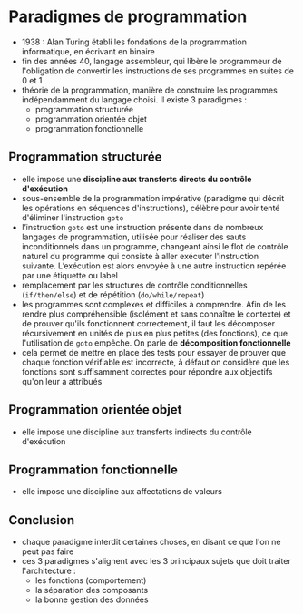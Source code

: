 # Paradigmes de programmation

- 1938 : Alan Turing établi les fondations de la programmation informatique, en écrivant en binaire
- fin des années 40, langage assembleur, qui libère le programmeur de l'obligation de convertir les instructions de ses programmes en suites de 0 et 1
- théorie de la programmation, manière de construire les programmes indépendamment du langage choisi. Il existe 3 paradigmes :
	- programmation structurée
	- programmation orientée objet
	- programmation fonctionnelle

## Programmation structurée

- elle impose une **discipline aux transferts directs du contrôle d'exécution**
- sous-ensemble de la programmation impérative (paradigme qui décrit les opérations en séquences d'instructions), célèbre pour avoir tenté d'éliminer l'instruction `goto`
- l’instruction `goto` est une instruction présente dans de nombreux langages de programmation, utilisée pour réaliser des sauts inconditionnels dans un programme, changeant ainsi le flot de contrôle naturel du programme qui consiste à aller exécuter l'instruction suivante. L’exécution est alors envoyée à une autre instruction repérée par une étiquette ou label
- remplacement par les structures de contrôle conditionnelles (`if/then/else`) et de répétition (`do/while/repeat`)
- les programmes sont complexes et difficiles à comprendre. Afin de les rendre plus compréhensible (isolément et sans connaître le contexte) et de prouver qu'ils fonctionnent correctement, il faut les décomposer récursivement en unités de plus en plus petites (des fonctions), ce que l'utilisation de `goto` empêche. On parle de **décomposition fonctionnelle**
- cela permet de mettre en place des tests pour essayer de prouver que chaque fonction vérifiable est incorrecte, à défaut on considère que les fonctions sont suffisamment correctes pour répondre aux objectifs qu'on leur a attribués

## Programmation orientée objet

- elle impose une discipline aux transferts indirects du contrôle d'exécution

## Programmation fonctionnelle

- elle impose une discipline aux affectations de valeurs

## Conclusion

- chaque paradigme interdit certaines choses, en disant ce que l'on ne peut pas faire
- ces 3 paradigmes s'alignent avec les 3 principaux sujets que doit traiter l'architecture :
	- les fonctions (comportement)
	- la séparation des composants
	- la bonne gestion des données
